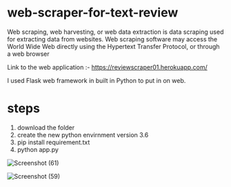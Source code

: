# web-scraper-for-text-review

Web scraping, web harvesting, or web data extraction is data scraping used for extracting data from websites. Web scraping software may access the World Wide Web directly using the Hypertext Transfer Protocol, or through a web browser

Link to the web application :- https://reviewscraper01.herokuapp.com/

I used Flask web framework in built in Python to put in on web.

# steps
1. download the folder
2. create the new python envirnment version 3.6
3. pip install requirement.txt
4. python app.py


![Screenshot (61)](https://user-images.githubusercontent.com/56173595/93708159-ab1dc880-fb51-11ea-80f2-8098aa902f68.png)


![Screenshot (59)](https://user-images.githubusercontent.com/56173595/93708070-f388b680-fb50-11ea-907f-ca214ad358b7.png)

